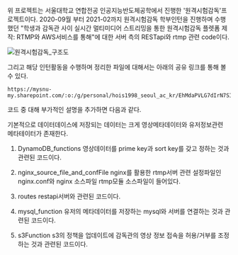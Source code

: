 위 프로젝트는 서울대학교 연합전공 인공지능반도체공학에서 진행한 '원격시험감독'프로젝트이다. 2020-09월 부터 2021-02까지 원격시험감독 학부인턴을 진행하며 수행했던
"학생과 감독관 사이 실시간 멀티미디어 스트리밍을 통한 원격시험감독 플렛폼 제작: RTMP와 AWS서비스를 통해"에 대한 서버 측의 RESTapi와 rtmp 관련 code이다. 

![원격시험감독_구조도](https://user-images.githubusercontent.com/62315211/110482046-921ec900-812b-11eb-823b-2f6dfbd1d632.jpg)

그리고 해당 인턴활동을 수행하며 정리한 파일에 대해서는 아래의 공유 링크를 통해 볼 수 있다.

	https://mysnu-my.sharepoint.com/:o:/g/personal/hois1998_seoul_ac_kr/EhMdaPVLG7dIrN7SI_rrkmkBTe8Q0kbJ8qRg3fWIbfEvnA

코드 중  대해 부가적인 설명을 추가하면 다음과 같다.

기본적으로 데이터데이스에 저장되는 데이터는 크게 영상메타데이터와 유저정보관련 메타테이터가 존재한다. 
1. DynamoDB_functions
영상데이터를 prime key과 sort key를 갖고 정하는 것과 관련된 코드이다.

2. nginx_source_file_and_confFile
nginx를 활용한 rtmp서버 관련 설정파일인 nginx.conf와 nginx 소스파일 rtmp모듈 소스파일이 들어있다.

3. routes
restapi서버와 관련된 코드이다. 

4. mysql_function
유저의 메타데이터를 저장하는 mysql와 서버를 연결하는 것과 관련된 코드이다.

5. s3Function
s3의 정책을 업데이트에 감독관의 영상 정보 접속을 허용/거부를 조정하는 것과 관련된 코드이다. 
